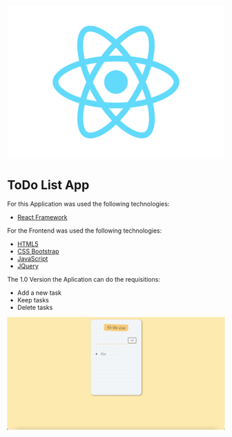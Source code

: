 ![GitHub Logo](logo.svg)
# ToDo List App

For this Application was used the following technologies:

* [React Framework](https://reactjs.org)

For the Frontend was used the following technologies:
* [HTML5](https://www.w3schools.com/html/)
* [CSS Bootstrap](https://getbootstrap.com/docs/5.0/getting-started/introduction/)
* [JavaScript](https://devdocs.io/javascript/)
* [JQuery](https://api.jquery.com/)

The 1.0 Version the Aplication can do the requisitions:
- Add a new task
- Keep tasks
- Delete tasks


![GitHub](todolist.png)







